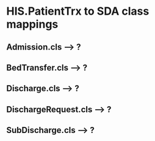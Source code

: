 # HIS.PatientTrx to SDA class mappings


## Admission.cls --> ?


## BedTransfer.cls --> ?


## Discharge.cls --> ?


## DischargeRequest.cls --> ?


## SubDischarge.cls --> ?